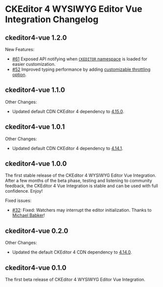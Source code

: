 # CKEditor 4 WYSIWYG Editor Vue Integration Changelog

## ckeditor4-vue 1.2.0

New Features:

* [#61](https://github.com/ckeditor/ckeditor4-vue/issues/61) Exposed API notifying when [`CKEDITOR` namespace](https://ckeditor.com/docs/ckeditor4/latest/api/CKEDITOR.html) is loaded for easier customization.
* [#52](https://github.com/ckeditor/ckeditor4-vue/issues/52) Improved typing performance by adding [customizable throttling option](https://ckeditor.com/docs/ckeditor4/latest/guide/dev_vue.html#throttle).

## ckeditor4-vue 1.1.0

Other Changes:

* Updated default CDN CKEditor 4 dependency to [4.15.0](https://github.com/ckeditor/ckeditor4/blob/master/CHANGES.md#ckeditor-415).

## ckeditor4-vue 1.0.1

Other Changes:

* Updated default CDN CKEditor 4 dependency to [4.14.1](https://github.com/ckeditor/ckeditor4/blob/master/CHANGES.md#ckeditor-4141).

## ckeditor4-vue 1.0.0

The first stable release of the CKEditor 4 WYSIWYG Editor Vue Integration. After a few months of the beta phase, testing and listening to community feedback, the CKEditor 4 Vue Integration is stable and can be used with full confidence. Enjoy!

Fixed issues:

* [#32](https://github.com/ckeditor/ckeditor4-vue/issues/32): Fixed: Watchers may interrupt the editor initialization. Thanks to [Michael Babker](https://github.com/mbabker)!

## ckeditor4-vue 0.2.0

Other Changes:

* Updated the default CKEditor 4 CDN dependency to [4.14.0](https://github.com/ckeditor/ckeditor4/blob/master/CHANGES.md#ckeditor-414).

## ckeditor4-vue 0.1.0

The first beta release of CKEditor 4 WYSIWYG Editor Vue Integration.
